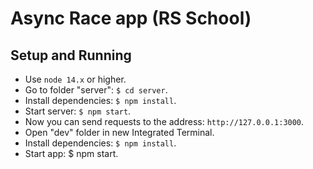 
# Async Race app (RS School)

## Setup and Running

- Use `node 14.x` or higher.
- Go to folder "server": `$ cd server`.
- Install dependencies: `$ npm install`.
- Start server: `$ npm start`.
- Now you can send requests to the address: `http://127.0.0.1:3000`.
- Open "dev" folder in new Integrated Terminal.
- Install dependencies: `$ npm install`.
- Start app: $ npm start.